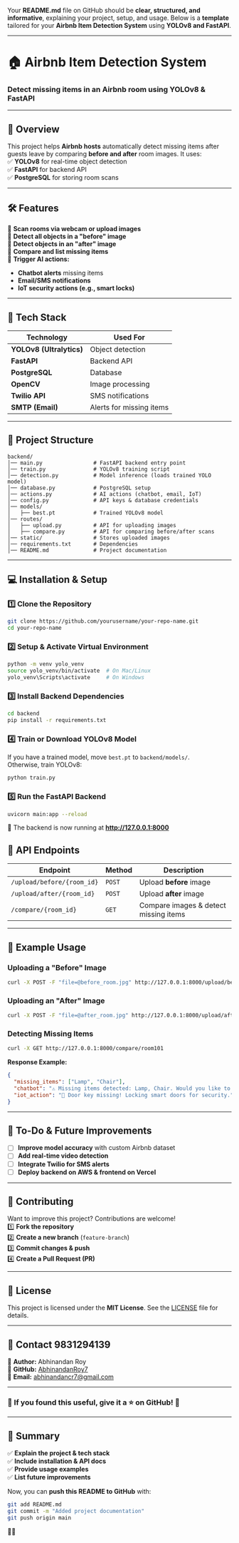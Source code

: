 Your **README.md** file on GitHub should be **clear, structured, and informative**, explaining your project, setup, and usage. Below is a **template** tailored for your **Airbnb Item Detection System** using **YOLOv8 and FastAPI**.

---

# **🏠 Airbnb Item Detection System**
### **Detect missing items in an Airbnb room using YOLOv8 & FastAPI**

---

## **📌 Overview**
This project helps **Airbnb hosts** automatically detect missing items after guests leave by comparing **before and after** room images. It uses:  
✅ **YOLOv8** for real-time object detection  
✅ **FastAPI** for backend API  
✅ **PostgreSQL** for storing room scans  

---

## **🛠 Features**
🔹 **Scan rooms via webcam or upload images**  
🔹 **Detect all objects in a "before" image**  
🔹 **Detect objects in an "after" image**  
🔹 **Compare and list missing items**  
🔹 **Trigger AI actions:**  
   - **Chatbot alerts** missing items  
   - **Email/SMS notifications**  
   - **IoT security actions (e.g., smart locks)**  

---

## **🚀 Tech Stack**
| **Technology**   | **Used For**  |
|-----------------|--------------|
| **YOLOv8 (Ultralytics)** | Object detection  |
| **FastAPI**     | Backend API  |
| **PostgreSQL**  | Database  |
| **OpenCV**      | Image processing  |
| **Twilio API**  | SMS notifications  |
| **SMTP (Email)** | Alerts for missing items  |

---

## **📂 Project Structure**
```
backend/
│── main.py                # FastAPI backend entry point
│── train.py               # YOLOv8 training script
│── detection.py           # Model inference (loads trained YOLO model)
│── database.py            # PostgreSQL setup
│── actions.py             # AI actions (chatbot, email, IoT)
│── config.py              # API keys & database credentials
│── models/
│   ├── best.pt            # Trained YOLOv8 model
│── routes/
│   ├── upload.py          # API for uploading images
│   ├── compare.py         # API for comparing before/after scans
│── static/                # Stores uploaded images
│── requirements.txt       # Dependencies
│── README.md              # Project documentation

```

---

## **💻 Installation & Setup**
### **1️⃣ Clone the Repository**
```bash
git clone https://github.com/yourusername/your-repo-name.git
cd your-repo-name
```

### **2️⃣ Setup & Activate Virtual Environment**
```bash
python -m venv yolo_venv
source yolo_venv/bin/activate  # On Mac/Linux
yolo_venv\Scripts\activate     # On Windows
```

### **3️⃣ Install Backend Dependencies**
```bash
cd backend
pip install -r requirements.txt
```

### **4️⃣ Train or Download YOLOv8 Model**
If you have a trained model, move `best.pt` to `backend/models/`.  
Otherwise, train YOLOv8:
```python
python train.py
```

### **5️⃣ Run the FastAPI Backend**
```bash
uvicorn main:app --reload
```
🚀 The backend is now running at **http://127.0.0.1:8000**  




## **📡 API Endpoints**
| **Endpoint**           | **Method** | **Description** |
|------------------------|-----------|----------------|
| `/upload/before/{room_id}` | `POST` | Upload **before** image |
| `/upload/after/{room_id}`  | `POST` | Upload **after** image |
| `/compare/{room_id}`       | `GET`  | Compare images & detect missing items |

---

## **📌 Example Usage**
### **Uploading a "Before" Image**
```bash
curl -X POST -F "file=@before_room.jpg" http://127.0.0.1:8000/upload/before/room101
```

### **Uploading an "After" Image**
```bash
curl -X POST -F "file=@after_room.jpg" http://127.0.0.1:8000/upload/after/room101
```

### **Detecting Missing Items**
```bash
curl -X GET http://127.0.0.1:8000/compare/room101
```
**Response Example:**
```json
{
  "missing_items": ["Lamp", "Chair"],
  "chatbot": "⚠️ Missing items detected: Lamp, Chair. Would you like to notify management?",
  "iot_action": "🔐 Door key missing! Locking smart doors for security."
}
```

---

## **📝 To-Do & Future Improvements**
- [ ] **Improve model accuracy** with custom Airbnb dataset  
- [ ] **Add real-time video detection**  
- [ ] **Integrate Twilio for SMS alerts**  
- [ ] **Deploy backend on AWS & frontend on Vercel**  

---

## **🤝 Contributing**
Want to improve this project? Contributions are welcome!  
1️⃣ **Fork the repository**  
2️⃣ **Create a new branch** (`feature-branch`)  
3️⃣ **Commit changes & push**  
4️⃣ **Create a Pull Request (PR)**  

---

## **📜 License**
This project is licensed under the **MIT License**. See the [LICENSE](LICENSE) file for details.

---

## **📩 Contact** 9831294139
🔹 **Author:** Abhinandan Roy  
🔹 **GitHub:** [AbhinandanRoy7](https://github.com/AbhinandanRoy7)  
🔹 **Email:** abhinandancr7@gmail.com

---

### **🌟 If you found this useful, give it a ⭐ on GitHub!** 🚀

---

## **📌 Summary**
✅ **Explain the project & tech stack**  
✅ **Include installation & API docs**  
✅ **Provide usage examples**  
✅ **List future improvements**  

Now, you can **push this README to GitHub** with:
```bash
git add README.md
git commit -m "Added project documentation"
git push origin main
```

🚀😊
